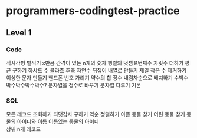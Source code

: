 # programmers-codingtest-practice
 

## Level 1
### Code
직사각형 별찍기
x만큼 간격이 있는 n개의 숫자
행렬의 덧셈
K번째수
자릿수 더하기
평균 구하기
하샤드 수
콜라츠 추측
자연수 뒤집어 배열로 만들기
제일 작은 수 제거하기
이상한 문자 만들기
핸드폰 번호 가리기
약수의 합
정수 내림차순으로 배치하기
수박수박수박수박수박수?
문자열을 정수로 바꾸기
문자열 다루기 기본



### SQL
모든 레코드 조회하기
최댓갑사 구하기
역순 정렬하기
아픈 동물 찾기
어린 동물 찾기
동물의 아이디와 이름
이름있는 동물의 아이디  
상위 n개 레코드